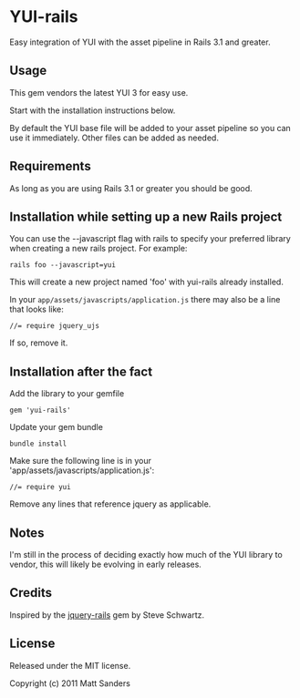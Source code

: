 # YUI-rails

Easy integration of YUI with the asset pipeline in Rails 3.1 and greater.

## Usage

This gem vendors the latest YUI 3 for easy use.

Start with the installation instructions below.

By default the YUI base file will be added to your asset pipeline so you can use it immediately. Other files can be added as needed.

## Requirements

As long as you are using Rails 3.1 or greater you should be good.

## Installation while setting up a new Rails project

You can use the --javascript flag with rails to specify your preferred library when creating a new rails project. For example:

    rails foo --javascript=yui
    
This will create a new project named 'foo' with yui-rails already installed.

In your `app/assets/javascripts/application.js` there may also be a line that looks like:

    //= require jquery_ujs

If so, remove it.

## Installation after the fact

Add the library to your gemfile

    gem 'yui-rails'
    
Update your gem bundle

    bundle install
    
Make sure the following line is in your 'app/assets/javascripts/application.js':

    //= require yui
    
Remove any lines that reference jquery as applicable.

## Notes

I'm still in the process of deciding exactly how much of the YUI library to vendor, this will likely be evolving in early releases.

## Credits

Inspired by the [jquery-rails](https://github.com/rails/jquery-rails) gem by Steve Schwartz.

## License

Released under the MIT license.

Copyright (c) 2011 Matt Sanders

